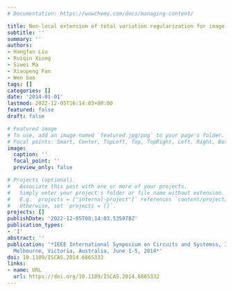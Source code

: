 ```yaml
---
# Documentation: https://wowchemy.com/docs/managing-content/

title: Non-local extension of total variation regularization for image restoration
subtitle: ''
summary: ''
authors:
- Hangfan Liu
- Ruiqin Xiong
- Siwei Ma
- Xiaopeng Fan
- Wen Gao
tags: []
categories: []
date: '2014-01-01'
lastmod: 2022-12-05T16:14:03+08:00
featured: false
draft: false

# Featured image
# To use, add an image named `featured.jpg/png` to your page's folder.
# Focal points: Smart, Center, TopLeft, Top, TopRight, Left, Right, BottomLeft, Bottom, BottomRight.
image:
  caption: ''
  focal_point: ''
  preview_only: false

# Projects (optional).
#   Associate this post with one or more of your projects.
#   Simply enter your project's folder or file name without extension.
#   E.g. `projects = ["internal-project"]` references `content/project/deep-learning/index.md`.
#   Otherwise, set `projects = []`.
projects: []
publishDate: '2022-12-05T08:14:03.535078Z'
publication_types:
- '1'
abstract: ''
publication: '*IEEE International Symposium on Circuits and Systemss, ISCAS 2014,
  Melbourne, Victoria, Australia, June 1-5, 2014*'
doi: 10.1109/ISCAS.2014.6865332
links:
- name: URL
  url: https://doi.org/10.1109/ISCAS.2014.6865332
---
```

